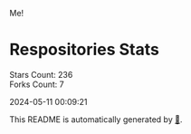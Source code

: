 Me!

# Respositories Stats
Stars Count: 236  
Forks Count: 7

2024-05-11 00:09:21  

This README is automatically generated by [🐰](https://github.com/rnitta/rnitta).
